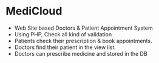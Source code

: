 # MediCloud
* Web Site based Doctors & Patient Appointment System
* Using PHP, Check all kind of validation
* Patients check their prescription & book appointments.
* Doctors find their patient in the view list.
* Doctors can prescribe medicine and stored in the DB
